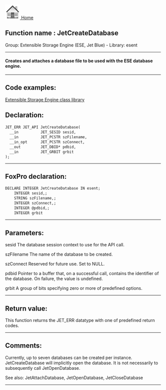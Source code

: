 [<img src="../../images/home.png"> Home ](https://github.com/VFPX/Win32API)  

## Function name : JetCreateDatabase
Group: Extensible Storage Engine (ESE, Jet Blue) - Library: esent    
***  


#### Creates and attaches a database file to be used with the ESE database engine.
***  


## Code examples:
[Extensible Storage Engine class library](../../samples/sample_532.md)  

## Declaration:
```foxpro  
JET_ERR JET_API JetCreateDatabase(
  __in          JET_SESID sesid,
  __in          JET_PCSTR szFilename,
  __in_opt      JET_PCSTR szConnect,
  __out         JET_DBID* pdbid,
  __in          JET_GRBIT grbit
);  
```  
***  


## FoxPro declaration:
```foxpro  
DECLARE INTEGER JetCreateDatabase IN esent;
	INTEGER sesid,;
	STRING szFilename,;
	INTEGER szConnect,;
	INTEGER @pdbid,;
	INTEGER grbit  
```  
***  


## Parameters:
sesid 
The database session context to use for the API call.

szFilename 
The name of the database to be created.

szConnect 
Reserved for future use. Set to NULL.

pdbid 
Pointer to a buffer that, on a successful call, contains the identifier of the database. On failure, the value is undefined.

grbit 
A group of bits specifying zero or more of predefined options.
  
***  


## Return value:
This function returns the JET_ERR datatype with one of predefined return codes.  
***  


## Comments:
Currently, up to seven databases can be created per instance. JetCreateDatabase will implicitly open the database. It is not necessarily to subsequently call JetOpenDatabase.  
  
See also: JetAttachDatabase, JetOpenDatabase, JetCloseDatabase   
  
***  

